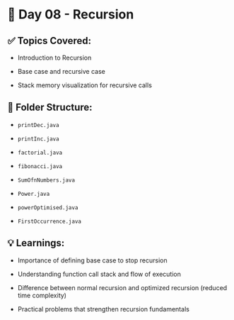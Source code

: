 # 📅 Day 08 - Recursion 
## ✅ Topics Covered:
- Introduction to Recursion
- Base case and recursive case

- Stack memory visualization for recursive calls
## 📁 Folder Structure:
- `printDec.java`

- `printInc.java`

- `factorial.java`

- `fibonacci.java`

 - `SumOfnNumbers.java`

- `Power.java`

- `powerOptimised.java`

- `FirstOccurrence.java`



## 💡 Learnings:
- Importance of defining base case to stop recursion

- Understanding function call stack and flow of execution

- Difference between normal recursion and optimized recursion (reduced time complexity)

- Practical problems that strengthen recursion fundamentals
